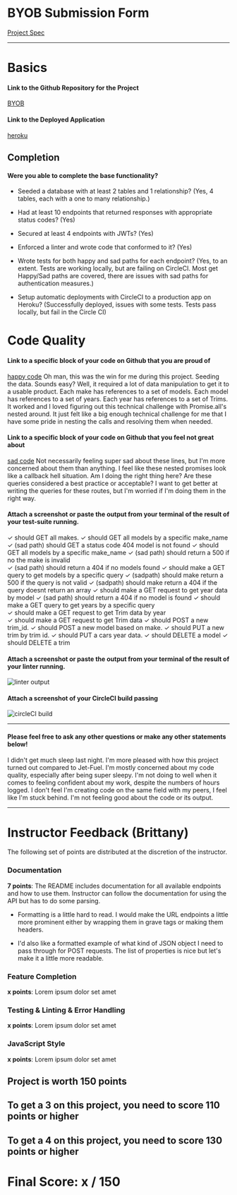 # BYOB Submission Form

[Project Spec](http://frontend.turing.io/projects/build-your-own-backend.html)

------

# Basics

#### Link to the Github Repository for the Project
[BYOB](https://github.com/cbandrow/byob)

#### Link to the Deployed Application
[heroku](https://cb-cardata.herokuapp.com/)


## Completion

#### Were you able to complete the base functionality?

* Seeded a database with at least 2 tables and 1 relationship?
(Yes, 4 tables, each with a one to many relationship.)

* Had at least 10 endpoints that returned responses with appropriate status codes?
(Yes)

* Secured at least 4 endpoints with JWTs?
(Yes)

* Enforced a linter and wrote code that conformed to it?
(Yes)

* Wrote tests for both happy and sad paths for each endpoint?
(Yes, to an extent. Tests are working locally, but are failing on CircleCI. Most get Happy/Sad paths are covered, there are issues with sad paths for authentication measures.)

* Setup automatic deployments with CircleCI to a production app on Heroku?
(Successfully deployed, issues with some tests. Tests pass locally, but fail in the Circle CI)

# Code Quality

#### Link to a specific block of your code on Github that you are proud of
[happy code](https://github.com/cbandrow/byob/blob/master/db/seed/dev/makes-models.js#L25-L91)
Oh man, this was the win for me during this project. Seeding the data. Sounds easy? Well, it required a lot of data manipulation to get it to a usable product.
Each make has references to a set of models. Each model has references to a set of years. Each year has references to a set of Trims. 
It worked and I loved figuring out this technical challenge with Promise.all's nested around. It just felt like a big enough technical challenge for me that I have some pride in nesting the calls and resolving them when needed. 

#### Link to a specific block of your code on Github that you feel not great about
[sad code](https://github.com/cbandrow/byob/blob/master/server.js#L249-L296)
Not necessarily feeling super sad about these lines, but I'm more concerned about them than anything. I feel like these nested promises look like a callback hell situation. Am I doing the right thing here? Are these queries considered a best practice or acceptable? I want to get better at writing the queries for these routes, but I'm worried if I'm doing them in the right way. 

#### Attach a screenshot or paste the output from your terminal of the result of your test-suite running.
✓ should GET all makes.
✓ should GET all models by a specific make_name
✓ (sad path) should GET a status code 404 model is not found
✓ should GET all models by a specific make_name 
✓ (sad path) should return a 500 if no the make is invalid  
✓ (sad path) should return a 404 if no models found
✓ should make a GET query to get models by a specific query
✓ (sadpath) should make return a 500 if the query is not valid
✓ (sadpath) should make return a 404 if the query doesnt return an array
✓ should make a GET request to get year data by model
✓ (sad path) should return a 404 if no model is found
✓ should make a GET query to get years by a specific query  
✓ should make a GET request to get Trim data by year  
✓ should make a GET request to get Trim data
✓ should POST a new trim_id.
✓ should POST a new model based on make.
✓ should PUT a new trim by trim id.
✓ should PUT a cars year data.
✓ should DELETE a model
✓ should DELETE a trim

#### Attach a screenshot or paste the output from your terminal of the result of your linter running.

![linter output](http://imgur.com/LniRdry)

#### Attach a screenshot of your CircleCI build passing

![circleCI build](http://imgur.com/J7c9V1G)

-----

#### Please feel free to ask any other questions or make any other statements below!

I didn't get much sleep last night. I'm more pleased with how this project turned out compared to Jet-Fuel. I'm mostly concerned about my code quality, especially after being super sleepy. I'm not doing to well when it comes to feeling confident about my work, despite the numbers of hours logged. I don't feel I'm creating code on the same field with my peers, I feel like I'm stuck behind. I'm not feeling good about the code or its output. 

-----


# Instructor Feedback (Brittany)

The following set of points are distributed at the discretion of the instructor.

### Documentation

**7 points**: The README includes documentation for all available endpoints and how to use them. Instructor can follow the documentation for using the API but has to do some parsing.

* Formatting is a little hard to read. I would make the URL endpoints a little more prominent either by wrapping them in grave tags or making them headers.

* I'd also like a formatted example of what kind of JSON object I need to pass through for POST requests. The list of properties is nice but let's make it a little more readable.

### Feature Completion

**x points**: Lorem ipsum dolor set amet

### Testing & Linting & Error Handling

**x points**: Lorem ipsum dolor set amet

### JavaScript Style

**x points**: Lorem ipsum dolor set amet


## Project is worth 150 points

## To get a 3 on this project, you need to score 110 points or higher
## To get a 4 on this project, you need to score 130 points or higher

# Final Score: x / 150